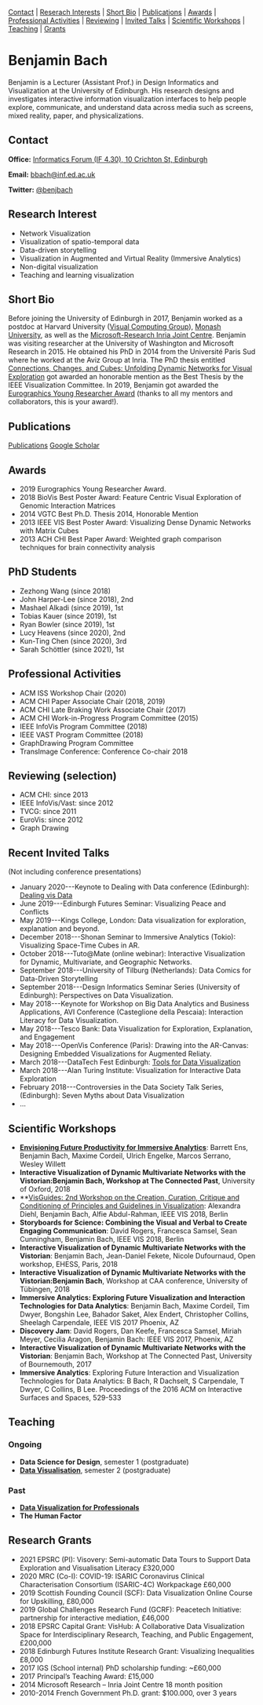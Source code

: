 <a href="#contact">Contact</a> |
<a href="#research-interests">Reserach Interests</a> |
<a href="#hort-bio">Short Bio</a> |
<a href="publications.html">Publications</a> |
<a href="#awards">Awards</a> |
<a href="#professional-activties">Professional Activities</a> |
<a href="#reviewing">Reviewing</a> |
<a href="#invited-talks">Invited Talks</a> |
<a href="#scientific-workshops">Scientific Workshops</a> |
<a href="#teaching">Teaching</a> |
<a href="#grants">Grants</a>


# Benjamin Bach

Benjamin is a Lecturer (Assistant Prof.) in Design Informatics and Visualization at the University of Edinburgh. His research designs and investigates interactive information visualization interfaces to help people explore, communicate, and understand data across media such as screens, mixed reality, paper, and physicalizations.

## Contact
**Office:** [Informatics Forum (IF 4.30), 10 Crichton St, Edinburgh](https://www.google.com/maps/place/10+Crichton+St,+Edinburgh+EH8+9AB,+UK/data=!4m2!3m1!1s0x4887c78381f1372f:0x8f0142034b156141?sa=X&ved=2ahUKEwjljc_o9NnmAhVj7nMBHX0QBJAQ8gEwAHoECAsQAQ)

**Email:** [bbach@inf.ed.ac.uk](mailtp:bbach@inf.ed.ac.uk)

**Twitter:** [@benjbach](https://twitter.com/benjbach)

## Research Interest

* Network Visualization
* Visualization of spatio-temporal data
* Data-driven storytelling
* Visualization in Augmented and Virtual Reality (Immersive Analytics)
* Non-digital visualization
* Teaching and learning visualization

## Short Bio

Before joining the University of Edinburgh in 2017, Benjamin worked as a postdoc at Harvard University ([Visual Computing Group](https://www.google.com/url?q=https%3A%2F%2Fvcg.seas.harvard.edu%2F&sa=D&sntz=1&usg=AFQjCNHrOk6QL6lA3f7dQ3s5JLepEn9MiA)), [Monash University](https://ialab.it.monash.edu/), as well as the [Microsoft-Research Inria Joint Centre](https://www.google.com/url?q=https%3A%2F%2Fwww.inria.fr%2Fen%2Fcontent%2Fview%2Ffull%2F4829&sa=D&sntz=1&usg=AFQjCNGBfXkOUQap4XpJvpznhGybg2rRdA). Benjamin was visiting researcher at the University of Washington and Microsoft Research in 2015. He obtained his PhD in 2014 from the Université Paris Sud where he worked at the Aviz Group at Inria. The PhD thesis entitled [Connections, Changes, and Cubes: Unfolding Dynamic Networks for Visual Exploration](https://drive.google.com/file/d/1X3Ockv7Nn3D6x-8BQOeM0rw4ebcySvrL/view?usp=sharing) got awarded an honorable mention as the Best Thesis by the IEEE Visualization Committee. In 2019, Benjamin got awarded the [Eurographics Young Researcher Award](https://www.google.com/url?q=https%3A%2F%2Fwww.eg.org%2Fwp%2Feurographics-awards-programme%2Fthe-young-researcher-award%2F&sa=D&sntz=1&usg=AFQjCNGLooUCw7B6d4RvS-VgDruG9qrC8w) (thanks to all my mentors and collaborators, this is your award!).

## Publications 

[Publications](publications.html)
[Google Scholar](https://scholar.google.com/citations?hl=en&user=dXbz4FgAAAAJ)

## Awards

* 2019 Eurographics Young Researcher Award.
* 2018 BioVis Best Poster Award: Feature Centric Visual Exploration of Genomic Interaction Matrices
* 2014 VGTC Best Ph.D. Thesis 2014, Honorable Mention
* 2013 IEEE VIS Best Poster Award: Visualizing Dense Dynamic Networks with Matrix Cubes
* 2013 ACH CHI Best Paper Award: Weighted graph comparison techniques for brain connectivity analysis

## PhD Students

* Zezhong Wang (since 2018)
* John Harper-Lee (since 2018), 2nd 
* Mashael Alkadi (since 2019), 1st
* Tobias Kauer (since 2019), 1st
* Ryan Bowler (since 2019), 1st
* Lucy Heavens (since 2020), 2nd 
* Kun-Ting Chen (since 2020), 3rd 
* Sarah Schöttler (since 2021), 1st

## Professional Activities

* ACM ISS Workshop Chair (2020)
* ACM CHI Paper Associate Chair (2018, 2019)
* ACM CHI Late Braking Work Associate Chair (2017)
* ACM CHI Work-in-Progress Program Committee (2015)
* IEEE InfoVis Program Committee (2018)
* IEEE VAST Program Committee (2018)
* GraphDrawing Program Committee
* TransImage Conference: Conference Co-chair 2018

## Reviewing (selection)

* ACM CHI: since 2013
* IEEE InfoVis/Vast: since 2012
* TVCG: since 2011
* EuroVis: since 2012
* Graph Drawing

## Recent Invited Talks

(Not including conference presentations)

* January 2020---Keynote to Dealing with Data conference (Edinburgh): [Dealing vis Data](pdfs/dealing_vis_data_keynote.pdf)  
* June 2019---Edinburgh Futures Seminar: Visualizing Peace and Conflicts
* May 2019---Kings College, London: Data visualization for exploration, explanation and beyond.
* December 2018---Shonan Seminar to Immersive Analytics (Tokio): Visualizing Space-Time Cubes in AR.
* October 2018---Tuto@Mate (online webinar): Interactive Visualization for Dynamic, Multivariate, and Geographic Networks.
* September 2018---University of Tilburg (Netherlands): Data Comics for Data-Driven Storytelling
* September 2018---Design Informatics Seminar Series (University of Edinburgh): Perspectives on Data Visualization.
* May 2018---Keynote for Workshop on Big Data Analytics and Business Applications, AVI Conference (Casteglione della Pescaia): Interaction Literacy for Data Visualization.
* May 2018---Tesco Bank: Data Visualization for Exploration, Explanation, and Engagement
* May 2018---OpenVis Conference (Paris): Drawing into the AR-Canvas: Designing Embedded Visualizations for Augmented Reliaty.
* March 2018---DataTech Fest Edinburgh: [Tools for Data Visualization](https://www.youtube.com/watch?v=ofsts_nfF_0) 
* March 2018---Alan Turing Institute: Visualization for Interactive Data Exploration
* February 2018---Controversies in the Data Society Talk Series, (Edinburgh): Seven Myths about Data Visualization
* ... 

## Scientific Workshops

* **[Envisioning Future Productivity for Immersive Analytics](http://immersiveanalytics.io/)**: Barrett Ens,
Benjamin Bach, Maxime Cordeil, Ulrich Engelke, Marcos Serrano, Wesley Willett
* **Interactive Visualization of Dynamic Multivariate Networks with the Vistorian:Benjamin Bach, Workshop at The Connected Past**, University of Oxford, 2018
* **[VisGuides: 2nd Workshop on the Creation, Curation, Critique and Conditioning of Principles and Guidelines in Visualization](http://www.google.com/url?q=http%3A%2F%2Fworkshop.visguides.org%2F&sa=D&sntz=1&usg=AFQjCNGaxxHnV84G4rnAPHCAfDY1cFuvbQ**): Alexandra Diehl, Benjamin Bach, Alfie Abdul-Rahman, IEEE VIS 2018, Berlin
* **Storyboards for Science: Combining the Visual and Verbal to Create Engaging Communication**: David Rogers, Francesca Samsel, Sean Cunningham, Benjamin Bach, IEEE VIS 2018, Berlin
* **Interactive Visualization of Dynamic Multivariate Networks with the Vistorian**: Benjamin Bach, Jean-Daniel Fekete, Nicole Dufournaud, Open workshop, EHESS, Paris, 2018
* **Interactive Visualization of Dynamic Multivariate Networks with the Vistorian:Benjamin Bach**, Workshop at CAA conference, University of Tübingen, 2018
* **Immersive Analytics: Exploring Future Visualization and Interaction Technologies for Data Analytics**: Benjamin Bach, Maxime Cordeil, Tim Dwyer, Bongshin Lee, Bahador Saket, Alex Endert, Christopher Collins, Sheelagh Carpendale, IEEE VIS 2017 Phoenix, AZ
* **Discovery Jam**: David Rogers, Dan Keefe, Francesca Samsel, Miriah Meyer, Cecilia Aragon, Benjamin Bach: IEEE VIS 2017, Phoenix, AZ
* **Interactive Visualization of Dynamic Multivariate Networks with the Vistorian**: Benjamin Bach, Workshop at The Connected Past, University of Bournemouth, 2017
* **Immersive Analytics**: Exploring Future Interaction and Visualization Technologies for Data Analytics: B Bach, R Dachselt, S Carpendale, T Dwyer, C Collins, B Lee. Proceedings of the 2016 ACM on Interactive Surfaces and Spaces, 529-533
 
## Teaching 

### Ongoing
* **Data Science for Design**, semester 1 (postgraduate)
* [**Data Visualisation**](https://datavis2020.github.io), semester 2 (postgraduate)

### Past
* **[Data Visualization for Professionals](https://datavis-online.github.io)**
* **The Human Factor**

## Research Grants
* 2021 EPSRC (PI): Visovery:  Semi-automatic  Data  Tours  to  Support  Data  Exploration and Visualisation Literacy £320,000
* 2020 MRC (Co-I): COVID-19: ISARIC Coronavirus Clinical Characterisation Consortium (ISARIC-4C) Workpackage £60,000
* 2019 Scottish Founding Council (SCF): Data Visualization Online Course for Upskilling, £80,000
* 2019 Global Challenges Research Fund (GCRF): Peacetech Initiative: partnership for interactive mediation, £46,000
* 2018 EPSRC Capital Grant: VisHub: A Collaborative Data Visualization Space for Interdisciplinary Research, Teaching, and Public Engagement, £200,000
* 2018 Edinburgh Futures Institute Research Grant: Visualizing Inequalities £8,000
* 2017 IGS (School internal) PhD scholarship funding: ~£60,000
* 2017 Principal’s Teaching Award: £15,000
* 2014 Microsoft Research – Inria Joint Centre 18 month position
* 2010-2014 French Government Ph.D. grant: $100.000, over 3 years
